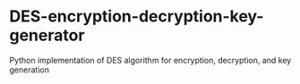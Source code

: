 # DES-encryption-decryption-key-generator
Python implementation of DES algorithm for encryption, decryption, and key generation
